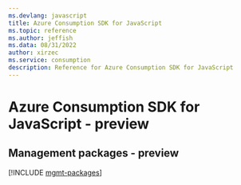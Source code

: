 ```yaml
---
ms.devlang: javascript
title: Azure Consumption SDK for JavaScript
ms.topic: reference
ms.author: jeffish
ms.data: 08/31/2022
author: xirzec
ms.service: consumption
description: Reference for Azure Consumption SDK for JavaScript
---
```

# Azure Consumption SDK for JavaScript - preview

## Management packages - preview
[!INCLUDE [mgmt-packages](consumption-mgmt-index.md)]